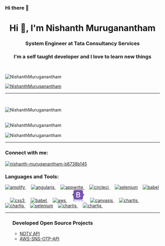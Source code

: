 ### Hi there 👋

<!--
**NishanthMuruganantham/NishanthMuruganantham** is a ✨ _special_ ✨ repository because its `README.md` (this file) appears on your GitHub profile.

Here are some ideas to get you started:

- 🔭 I’m currently working on ...
- 🌱 I’m currently learning ...
- 👯 I’m looking to collaborate on ...
- 🤔 I’m looking for help with ...
- 💬 Ask me about ...
- 📫 How to reach me: ...
- 😄 Pronouns: ...
- ⚡ Fun fact: ...
-->

<h1 align="center">Hi 👋, I'm Nishanth Muruganantham</h1>
<h3 align="center">System Engineer at Tata Consultancy Services</h3>
<h3 align="center">I'm a self taught developer and I love to learn new things</h3>
<br>
<!-- PROFILE VIEWS -->
<p align="left"><img src="https://komarev.com/ghpvc/?username=NishanthMuruganantham&amp;label=Profile%20views&amp;color=0e75b6&amp;style=flat" alt="NishanthMuruganantham" /></p>
<!-- PROFILE SUMMARY -->
<p align="left"><a href="https://github.com/ryo-ma/github-profile-trophy"><img src="https://github-profile-trophy.vercel.app/?username=NishanthMuruganantham&column=7&row=1" alt="NishanthMuruganantham" /></a></p>
<hr>
<!-- MOST USED LANGUAGES -->
<br>
<p><img src="https://github-readme-stats.vercel.app/api/top-langs?username=NishanthMuruganantham&amp;show_icons=true&amp;locale=en&amp;layout=compact" alt="NishanthMuruganantham" align="left" /></p>
<br>
<br>
<!-- GITHUB STATS -->
<p><img src="https://github-readme-stats.vercel.app/api?username=NishanthMuruganantham&amp;show_icons=true&amp;locale=en" alt="NishanthMuruganantham" align="center" /></p>
<!-- CONTRIBUTIONS -->
<p><img src="https://github-readme-streak-stats.herokuapp.com/?user=NishanthMuruganantham&amp;" alt="NishanthMuruganantham" align="center" /></p>

<hr>
<h3 align="left">Connect with me:</h3
<p align="left">
<a href="https://www.linkedin.com/in/nishanth-muruganantham-b6738b145/" target="blank"><img src="https://raw.githubusercontent.com/rahuldkjain/github-profile-readme-generator/master/src/images/icons/Social/linked-in-alt.svg" alt="nishanth-muruganantham-b6738b145" width="40" height="30" align="center" /></a> 
</p>

<h3 align="left">Languages and Tools:</h3>

<p align="left"><a href="https://aws.amazon.com/amplify/" target="_blank" rel="noreferrer"> <img src="https://www.vectorlogo.zone/logos/python/python-icon.svg" alt="amplify" width="40" height="40" /> </a> &nbsp;&nbsp;&nbsp;
<a href="https://angular.io" target="_blank" rel="noreferrer"> <img src="https://cdn.worldvectorlogo.com/logos/django.svg" alt="angularjs" width="40" height="40" /> </a> &nbsp;&nbsp;&nbsp;
<a href="https://appwrite.io" target="_blank" rel="noreferrer"> <img src="https://cdn.worldvectorlogo.com/logos/flask.svg" alt="appwrite" width="40" height="40" /> </a> &nbsp;&nbsp;&nbsp;
<a href="https://circleci.com" target="_blank" rel="noreferrer"> <img src="https://raw.githubusercontent.com/gist/Xainey/d5bde7d01dcbac51ac951810e94313aa/raw/6c858c46726541b48ddaaebab29c41c07a196394/PowerShell.svg" alt="circleci" width="40" height="40" /> </a>&nbsp;&nbsp;&nbsp; 
<a href="https://www.selenium.dev" target="_blank" rel="noreferrer"> <img src="https://raw.githubusercontent.com/detain/svg-logos/780f25886640cef088af994181646db2f6b1a3f8/svg/selenium-logo.svg" alt="selenium" width="40" height="40" /></a>&nbsp;&nbsp;&nbsp;
<a href="https://babeljs.io/" target="_blank" rel="noreferrer"> <img src="https://cdn.worldvectorlogo.com/logos/postman.svg" alt="babel" width="40" height="40" /> </a>&nbsp;&nbsp;&nbsp;
<a href="https://www.w3schools.com/css/" target="_blank" rel="noreferrer"> <img src="https://www.vectorlogo.zone/logos/plot_ly/plot_ly-official.svg" alt="css3" width="40" height="40" /> </a>&nbsp;&nbsp;&nbsp;
<a href="https://babeljs.io/" target="_blank" rel="noreferrer"> <img src="https://cdn.worldvectorlogo.com/logos/html-1.svg" alt="babel" width="40" height="40" /> </a>&nbsp;&nbsp;&nbsp;
<a href="https://aws.amazon.com" target="_blank" rel="noreferrer"> <img src="https://cdn.worldvectorlogo.com/logos/css-3.svg" alt="aws" width="40" height="40" /> </a>&nbsp;&nbsp;&nbsp;
<a href="https://getbootstrap.com" target="_blank" rel="noreferrer"> <img src="https://raw.githubusercontent.com/devicons/devicon/master/icons/bootstrap/bootstrap-plain-wordmark.svg" alt="bootstrap" width="40" height="40" /> </a>&nbsp;&nbsp;&nbsp;
<a href="https://canvasjs.com" target="_blank" rel="noreferrer"> <img src="https://cdn.worldvectorlogo.com/logos/heroku-4.svg" alt="canvasjs" width="40" height="40" /> </a>&nbsp;&nbsp;&nbsp;
<a href="https://www.chartjs.org" target="_blank" rel="noreferrer"> <img src="https://cdn.worldvectorlogo.com/logos/vercel.svg" alt="chartjs" width="40" height="40" /> </a>&nbsp;&nbsp;&nbsp;
<a href="https://www.chartjs.org" target="_blank" rel="noreferrer"> <img src="https://cdn.worldvectorlogo.com/logos/git-icon.svg" alt="chartjs" width="40" height="40" /> </a>&nbsp;&nbsp;&nbsp;
<a href="https://www.selenium.dev" target="_blank" rel="noreferrer"> <img src="https://cdn.worldvectorlogo.com/logos/github-icon-1.svg" alt="selenium" width="40" height="40" /></a>&nbsp;&nbsp;&nbsp;
<a href="https://www.chartjs.org" target="_blank" rel="noreferrer"> <img src="https://cdn.worldvectorlogo.com/logos/visual-studio-code-1.svg" alt="chartjs" width="40" height="40" /> </a>&nbsp;&nbsp;&nbsp;
<a href="https://www.chartjs.org" target="_blank" rel="noreferrer"> <img src="https://cdn.worldvectorlogo.com/logos/atom-4.svg" alt="chartjs" width="40" height="40" /> </a>&nbsp;&nbsp;&nbsp;
</p>

<hr>
<ul>
  <h3 class="code-line" data-line-start="24" data-line-end="0"><a id="Developed_and_Published_NPM_Packages_24"></a> Developed Open Source Projects</h3>
<ul>
<li class="has-line-data" data-line-start="3" data-line-end="4"><a href="https://github.com/NishanthMuruganantham/scaling-nodejs">NDTV API</a></li>
<li class="has-line-data" data-line-start="4" data-line-end="5"><a href="https://github.com/NishanthMuruganantham/AWS-SNS-OTP-API">AWS-SNS-OTP-API</a></li>
